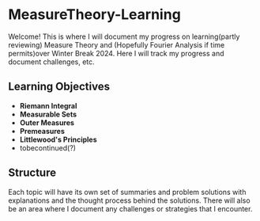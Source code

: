 # MeasureTheory-Learning
Welcome! This is where I will document my progress on learning(partly reviewing) Measure Theory and (Hopefully Fourier Analysis if time permits)over Winter Break 2024.
Here I will track my progress and document challenges, etc.

## Learning Objectives
- **Riemann Integral**
- **Measurable Sets**
- **Outer Measures**
- **Premeasures**
- **Littlewood's Principles**
- tobecontinued(?)

## Structure
Each topic will have its own set of summaries and problem solutions with explanations and the thought process behind the solutions. There will also be an area where I document any challenges or strategies that I encounter.
